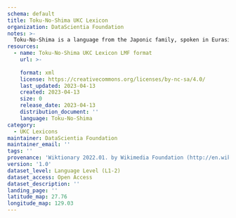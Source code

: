 ```yaml
---
schema: default
title: Toku-No-Shima UKC Lexicon
organization: DataScientia Foundation
notes: >-
  Toku-No-Shima is a language from the Japonic family, spoken in Eurasia. The UKC Lexicon of Toku-No-Shima is represented as a lexico-semantic network. It consists of words, word senses, synsets, as well as sense-level and synset-level relationships.
resources:
  - name: Toku-No-Shima UKC Lexicon LMF format
    url: >-
      
    format: xml
    license: https://creativecommons.org/licenses/by-nc-sa/4.0/
    last_updated: 2023-04-13
    created: 2023-04-13
    size: 0
    release_date: 2023-04-13
    distribution_document: ''
    language: Toku-No-Shima
category:
  - UKC Lexicons
maintainer: DataScientia Foundation
maintainer_email: ''
tags: ''
provenance: 'Wiktionary 2022.01. by Wikimedia Foundation (http://en.wiktionary.org); Princeton WordNet 2.1 by Princeton University (https://wordnet.princeton.edu)'
version: '1.0'
dataset_level: Language Level (L1-2)
dataset_access: Open Access
dataset_description: ''
landing_page: ''
latitude_map: 27.76
longitude_map: 129.03
---
```

